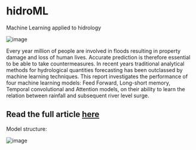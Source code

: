 # hidroML
Machine Learning applied to hidrology

![image](https://user-images.githubusercontent.com/15829877/112234338-96bfa300-8c3c-11eb-9498-c474d357304f.png)


Every year million of people are involved in floods resulting in property damage and loss of human lives. Accurate prediction is therefore essential to be able to take countermeasures. In recent years traditional analytical methods for hydrological quantities forecasting has been outclassed by machine learning techniques. This report investigates the performance of four machine learning models: Feed Forward, Long-short memory, Temporal convolutional and Attention models, on their ability to learn the relation between rainfall and subsequent river level surge.

## Read the full article [here](https://github.com/federicoB/hidroML/blob/master/Watercourse%20behavior%20modeling%20using%20sequence%20prediction%20networks.pdf)

Model structure:

![image](https://user-images.githubusercontent.com/15829877/112234237-5cee9c80-8c3c-11eb-86e9-999e982952fd.png)

